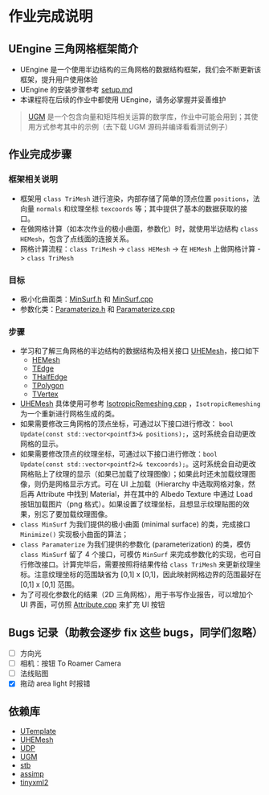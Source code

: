 # 作业完成说明

## UEngine 三角网格框架简介

- UEngine 是一个使用半边结构的三角网格的数据结构框架，我们会不断更新该框架，提升用户使用体验
- UEngine 的安装步骤参考 [setup.md](setup.md) 
- 本课程将在后续的作业中都使用 UEngine，请务必掌握并妥善维护

>  [UGM](https://github.com/Ubpa/UGM) 是一个包含向量和矩阵相关运算的数学库，作业中可能会用到；其使用方式参考其中的示例（去下载 UGM 源码并编译看看测试例子）

## 作业完成步骤

### 框架相关说明

- 框架用 `class TriMesh` 进行渲染，内部存储了简单的顶点位置 `positions`，法向量 `normals` 和纹理坐标 `texcoords` 等；其中提供了基本的数据获取的接口。
- 在做网格计算（如本次作业的极小曲面，参数化）时，就使用半边结构 `class HEMesh`，包含了点线面的连接关系。
- 网格计算流程：`class TriMesh` -> `class HEMesh` -> 在 `HEMesh` 上做网格计算 -> `class TriMesh` 

### 目标

- 极小化曲面类：[MinSurf.h](include/Engine/MeshEdit/MinSurf.h) 和 [MinSurf.cpp](src/Engine/MeshEdit/MinSurf.cpp) 
- 参数化类：[Paramaterize.h](include/Engine/MeshEdit/Paramaterize.h) 和 [Paramaterize.cpp](src/Engine/MeshEdit/Paramaterize.cpp) 

### 步骤

- 学习和了解三角网格的半边结构的数据结构及相关接口 [UHEMesh](https://github.com/Ubpa/UHEMesh)，接口如下
  - [HEMesh](https://github.com/Ubpa/UHEMesh/blob/master/include/UHEMesh/HEMesh.h) 
  - [TEdge](https://github.com/Ubpa/UHEMesh/blob/master/include/UHEMesh/TEdge.h) 
  - [THalfEdge](https://github.com/Ubpa/UHEMesh/blob/master/include/UHEMesh/THalfEdge.h) 
  - [TPolygon](https://github.com/Ubpa/UHEMesh/blob/master/include/UHEMesh/TPolygon.h) 
  - [TVertex](https://github.com/Ubpa/UHEMesh/blob/master/include/UHEMesh/TVertex.h) 
- [UHEMesh](https://github.com/Ubpa/UHEMesh) 具体使用可参考 [IsotropicRemeshing.cpp](src/Engine/MeshEdit/IsotropicRemeshing.cpp) ，`IsotropicRemeshing` 为一个重新进行网格生成的类。
- 如果需要修改三角网格的顶点坐标，可通过以下接口进行修改： `bool Update(const std::vector<pointf3>& positions);`，这时系统会自动更改网格的显示。
- 如果需要修改顶点的纹理坐标，可通过以下接口进行修改：`bool Update(const std::vector<pointf2>& texcoords);`。这时系统会自动更改网格贴上了纹理的显示（如果已加载了纹理图像）；如果此时还未加载纹理图像，则仍是网格显示方式。可在 UI 上加载（Hierarchy 中选取网格对象，然后再 Attribute 中找到 Material，并在其中的 Albedo Texture 中通过 Load 按钮加载图片（png 格式）。如果设置了纹理坐标，且想显示纹理贴图的效果，别忘了要加载纹理图像。
- `class MinSurf` 为我们提供的极小曲面 (minimal surface) 的类，完成接口 `Minimize()` 实现极小曲面的算法；
- `class Paramaterize` 为我们提供的参数化 (parameterization) 的类，模仿 `class MinSurf` 留了 4 个接口，可模仿 `MinSurf` 来完成参数化的实现，也可自行修改接口。计算完毕后，需要按照将结果传给 `class TriMesh` 来更新纹理坐标。注意纹理坐标的范围缺省为 [0,1] x [0,1]，因此映射网格边界的范围最好在 [0,1] x [0,1] 范围。
- 为了可视化参数化的结果（2D 三角网格），用于书写作业报告，可以增加个 UI 界面，可仿照 [Attribute.cpp](src/UI/Attribute.cpp) 来扩充 UI 按钮


## Bugs 记录（助教会逐步 fix 这些 bugs，同学们忽略）

- [ ] 方向光
- [ ] 相机：按钮 To Roamer Camera
- [ ] 法线贴图
- [x] 拖动 area light 时报错

## 依赖库

- [UTemplate](https://github.com/Ubpa/UTemplate) 
- [UHEMesh](https://github.com/Ubpa/UHEMesh) 
- [UDP](https://github.com/Ubpa/UDP) 
- [UGM](https://github.com/Ubpa/UGM) 
- [stb](https://github.com/nothings/stb) 
- [assimp](https://github.com/assimp/assimp) 
- [tinyxml2](https://github.com/leethomason/tinyxml2) 

